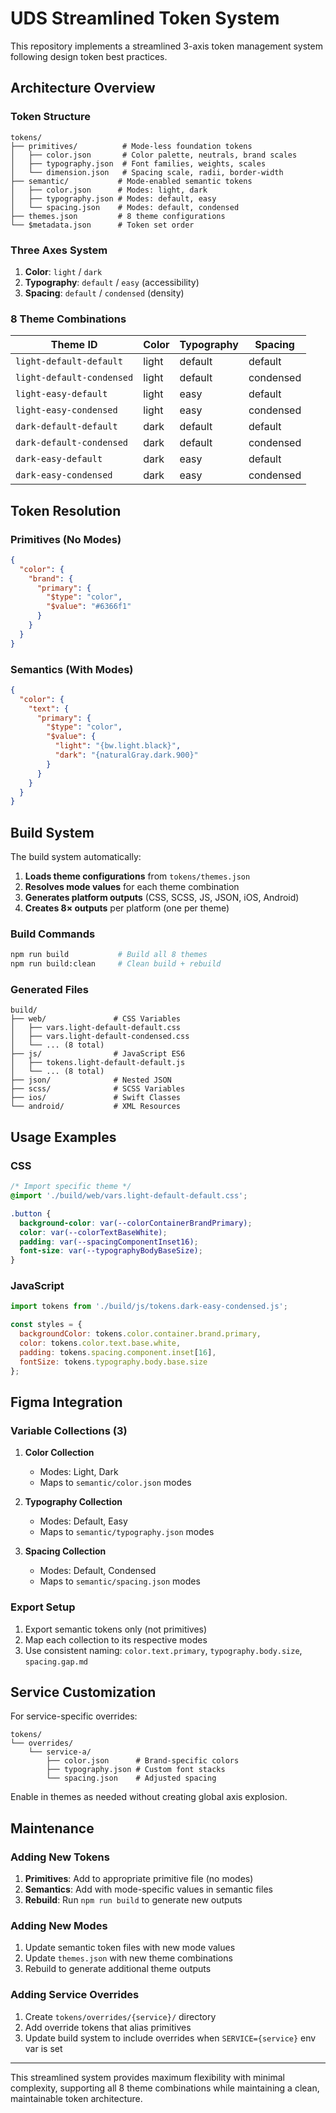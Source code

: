 # UDS Streamlined Token System

This repository implements a streamlined 3-axis token management system following design token best practices.

## Architecture Overview

### Token Structure

```
tokens/
├── primitives/          # Mode-less foundation tokens
│   ├── color.json       # Color palette, neutrals, brand scales  
│   ├── typography.json  # Font families, weights, scales
│   └── dimension.json   # Spacing scale, radii, border-width
├── semantic/           # Mode-enabled semantic tokens
│   ├── color.json      # Modes: light, dark
│   ├── typography.json # Modes: default, easy  
│   └── spacing.json    # Modes: default, condensed
├── themes.json         # 8 theme configurations
└── $metadata.json      # Token set order
```

### Three Axes System

1. **Color**: `light` / `dark`
2. **Typography**: `default` / `easy` (accessibility)  
3. **Spacing**: `default` / `condensed` (density)

### 8 Theme Combinations

| Theme ID | Color | Typography | Spacing |
|----------|-------|------------|---------|
| `light-default-default` | light | default | default |
| `light-default-condensed` | light | default | condensed |
| `light-easy-default` | light | easy | default |
| `light-easy-condensed` | light | easy | condensed |
| `dark-default-default` | dark | default | default |
| `dark-default-condensed` | dark | default | condensed |
| `dark-easy-default` | dark | easy | default |
| `dark-easy-condensed` | dark | easy | condensed |

## Token Resolution

### Primitives (No Modes)
```json
{
  "color": {
    "brand": {
      "primary": {
        "$type": "color",
        "$value": "#6366f1"
      }
    }
  }
}
```

### Semantics (With Modes)
```json
{
  "color": {
    "text": {
      "primary": {
        "$type": "color", 
        "$value": {
          "light": "{bw.light.black}",
          "dark": "{naturalGray.dark.900}"
        }
      }
    }
  }
}
```

## Build System

The build system automatically:

1. **Loads theme configurations** from `tokens/themes.json`
2. **Resolves mode values** for each theme combination
3. **Generates platform outputs** (CSS, SCSS, JS, JSON, iOS, Android)
4. **Creates 8× outputs** per platform (one per theme)

### Build Commands

```bash
npm run build           # Build all 8 themes
npm run build:clean     # Clean build + rebuild
```

### Generated Files

```
build/
├── web/               # CSS Variables
│   ├── vars.light-default-default.css
│   ├── vars.light-default-condensed.css
│   └── ... (8 total)
├── js/                # JavaScript ES6
│   ├── tokens.light-default-default.js
│   └── ... (8 total)
├── json/              # Nested JSON
├── scss/              # SCSS Variables  
├── ios/               # Swift Classes
└── android/           # XML Resources
```

## Usage Examples

### CSS
```css
/* Import specific theme */
@import './build/web/vars.light-default-default.css';

.button {
  background-color: var(--colorContainerBrandPrimary);
  color: var(--colorTextBaseWhite);
  padding: var(--spacingComponentInset16);
  font-size: var(--typographyBodyBaseSize);
}
```

### JavaScript
```js
import tokens from './build/js/tokens.dark-easy-condensed.js';

const styles = {
  backgroundColor: tokens.color.container.brand.primary,
  color: tokens.color.text.base.white,
  padding: tokens.spacing.component.inset[16],
  fontSize: tokens.typography.body.base.size
};
```

## Figma Integration

### Variable Collections (3)

1. **Color Collection**
   - Modes: Light, Dark
   - Maps to `semantic/color.json` modes

2. **Typography Collection** 
   - Modes: Default, Easy
   - Maps to `semantic/typography.json` modes

3. **Spacing Collection**
   - Modes: Default, Condensed  
   - Maps to `semantic/spacing.json` modes

### Export Setup

1. Export semantic tokens only (not primitives)
2. Map each collection to its respective modes
3. Use consistent naming: `color.text.primary`, `typography.body.size`, `spacing.gap.md`

## Service Customization

For service-specific overrides:

```
tokens/
└── overrides/
    └── service-a/
        ├── color.json      # Brand-specific colors
        ├── typography.json # Custom font stacks
        └── spacing.json    # Adjusted spacing
```

Enable in themes as needed without creating global axis explosion.

## Maintenance

### Adding New Tokens

1. **Primitives**: Add to appropriate primitive file (no modes)
2. **Semantics**: Add with mode-specific values in semantic files
3. **Rebuild**: Run `npm run build` to generate new outputs

### Adding New Modes

1. Update semantic token files with new mode values
2. Update `themes.json` with new theme combinations  
3. Rebuild to generate additional theme outputs

### Adding Service Overrides

1. Create `tokens/overrides/{service}/` directory
2. Add override tokens that alias primitives
3. Update build system to include overrides when `SERVICE={service}` env var is set

---

This streamlined system provides maximum flexibility with minimal complexity, supporting all 8 theme combinations while maintaining a clean, maintainable token architecture.